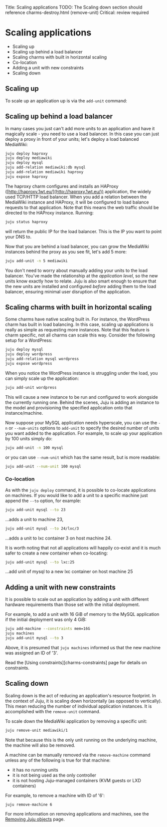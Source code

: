 Title: Scaling applications
TODO:  The Scaling down section should reference charms-destroy.html (remove-unit)
       Critical: review required

# Scaling applications

 - Scaling up
 - Scaling up behind a load balancer
 - Scaling charms with built in horizontal scaling
 - Co-location
 - Adding a unit with new constraints
 - Scaling down

## Scaling up

To scale up an application up is via the `add-unit` command:


## Scaling up behind a load balancer

In many cases you just can't add more units to an application and have it magically
scale - you need to use a load balancer. In this case you can just deploy a
proxy in front of your units; let's deploy a load balanced MediaWiki:

```bash
juju deploy haproxy
juju deploy mediawiki
juju deploy mysql
juju add-relation mediawiki:db mysql
juju add-relation mediawiki haproxy
juju expose haproxy
```

The haproxy charm configures and installs an
HAProxy ([http://haproxy.1wt.eu/](http://haproxy.1wt.eu/)) application, the
widely used TCP/HTTP load balancer. When you add a relation between the
MediaWiki instance and HAProxy, it will be configured to load balance requests
to that application. Note that this means the web traffic should be directed to
the HAProxy instance. Running:

```bash
juju status haproxy
```

will return the public IP for the load balancer. This is the IP you want to
point your DNS to.

Now that you are behind a load balancer, you can grow the MediaWiki instances
behind the proxy as you see fit, let's add 5 more:

```bash
juju add-unit -n 5 mediawiki
```

You don't need to worry about manually adding your units to the load balancer.
You've made the relationship at the _application level_, so the new units know
exactly how to relate. Juju is also smart enough to ensure that the new units
are installed and configured _before_ adding them to the load balancer,
ensuring minimal user disruption of the application.


## Scaling charms with built in horizontal scaling

Some charms have native scaling built in. For instance, the WordPress charm
has built in load balancing. In this case, scaling up applications is really as
simple as requesting more instances. Note that this feature is charm specific,
not all charms can scale this way. Consider the following setup for a WordPress:

```bash
juju deploy mysql
juju deploy wordpress
juju add-relation mysql wordpress
juju expose wordpress
```

When you notice the WordPress instance is struggling under the load, you can
simply scale up the application:

```bash
juju add-unit wordpress
```

This will cause a new instance to be run and configured to work alongside the
currently running one. Behind the scenes, Juju is adding an instance to the
model and provisioning the specified application
onto that instance/machine.

Now suppose your MySQL application needs hyperscale, you can use the `-n` or
`--num-units` options to `add-unit` to specify the desired number of units you
want added to the application. For example, to scale up your application by 100
units simply do:

```bash
juju add-unit -n 100 mysql
```

or you can use `--num-unit` which has the same result, but is more readable:

```bash
juju add-unit --num-unit 100 mysql
```

### Co-location

As with the `juju deploy` command, it is possible to co-locate applications on
machines.
If you would like to add a unit to a specific machine just append the `--to`
option, for example:

```bash
juju add-unit mysql --to 23
```
...adds a unit to machine 23,

```bash
juju add-unit mysql --to 24/lxc/3
```
...adds a unit to lxc container 3 on host machine 24.

It is worth noting that not all applications will happily co-exist and it is much
safer to create a new container when co-locating:

```bash
juju add-unit mysql --to lxc:25
```
...add unit of mysql to a new lxc container on host machine 25

## Adding a unit with new constraints

It is possible to scale out an application by adding a unit with different
hardware requirements than those set with the initial deployment.

For example, to add a unit with 16 GiB of memory to the MySQL application if
the initial deployment was only 4 GiB:

```bash
juju add-machine --constraints mem=16G
juju machines
juju add-unit mysql --to 3
```

Above, it is presumed that `juju machines` informed us that the new machine was
assigned an ID of '3'.

Read the [Using constraints][charms-constraints] page for details on
constraints.

## Scaling down

Scaling down is the act of reducing an application's resource footprint. In the
context of Juju, it is scaling down horizontally (as opposed to vertically).
This mean reducing the number of individual application instances. It is
accomplished with the `remove-unit` command.

To scale down the MediaWiki application by removing a specific unit:

```bash
juju remove-unit mediawiki/1
```

Note that because this is the only unit running on the underlying machine, the
machine will also be removed.

A machine can be manually removed via the `remove-machine` command unless any
of the following is true for that machine:

 - it has no running units
 - it is not being used as the only controller
 - it is not hosting Juju-managed containers (KVM guests or LXD containers) 

For example, to remove a machine with ID of '6':

```bash
juju remove-machine 6
```

For more information on removing applications and machines, see the
[Removing Juju objects][charms-destroy] page.


<!-- LINKS -->

[charms-destroy]: ./charms-destroy.md
